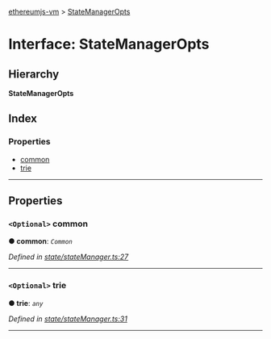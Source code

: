 [ethereumjs-vm](../README.md) > [StateManagerOpts](../interfaces/statemanageropts.md)

# Interface: StateManagerOpts

## Hierarchy

**StateManagerOpts**

## Index

### Properties

* [common](statemanageropts.md#common)
* [trie](statemanageropts.md#trie)

---

## Properties

<a id="common"></a>

### `<Optional>` common

**● common**: *`Common`*

*Defined in [state/stateManager.ts:27](https://github.com/ethereumjs/ethereumjs-vm/blob/c389bbb/lib/state/stateManager.ts#L27)*

___
<a id="trie"></a>

### `<Optional>` trie

**● trie**: *`any`*

*Defined in [state/stateManager.ts:31](https://github.com/ethereumjs/ethereumjs-vm/blob/c389bbb/lib/state/stateManager.ts#L31)*

___

